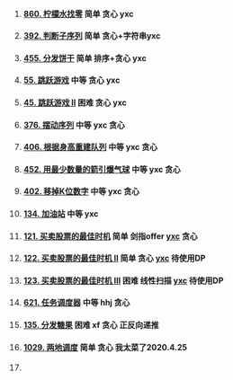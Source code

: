 1.  #### [860. 柠檬水找零](https://leetcode-cn.com/problems/lemonade-change/) 简单 贪心 yxc

2.  #### [392. 判断子序列](https://leetcode-cn.com/problems/is-subsequence/) 简单 贪心+字符串yxc

3.  #### [455. 分发饼干](https://leetcode-cn.com/problems/assign-cookies/) 简单 排序+贪心 yxc

4.  #### [55. 跳跃游戏](https://leetcode-cn.com/problems/jump-game/) 中等 贪心 yxc

5.  #### [45. 跳跃游戏 II](https://leetcode-cn.com/problems/jump-game-ii/) 困难 贪心 yxc 

6.  #### [376. 摆动序列](https://leetcode-cn.com/problems/wiggle-subsequence/) 中等 yxc 贪心

7.  #### [406. 根据身高重建队列](https://leetcode-cn.com/problems/queue-reconstruction-by-height/) 中等 yxc 贪心

8.  #### [452. 用最少数量的箭引爆气球](https://leetcode-cn.com/problems/minimum-number-of-arrows-to-burst-balloons/) 中等 yxc 贪心

9.  #### [402. 移掉K位数字](https://leetcode-cn.com/problems/remove-k-digits/) 中等 yxc 贪心

10.  #### [134. 加油站](https://leetcode-cn.com/problems/gas-station/) 中等 yxc

11.  #### [121. 买卖股票的最佳时机](https://leetcode-cn.com/problems/best-time-to-buy-and-sell-stock/) 简单 剑指offer [yxc](https://v.douyu.com/show/DrwnvzyBA2QWPNaX) 贪心

12.  #### [122. 买卖股票的最佳时机 II](https://leetcode-cn.com/problems/best-time-to-buy-and-sell-stock-ii/) 简单 贪心 [yxc](https://v.douyu.com/show/DrwnvzyBA2QWPNaX) 待使用DP

13.  #### [123. 买卖股票的最佳时机 III](https://leetcode-cn.com/problems/best-time-to-buy-and-sell-stock-iii/) 困难 线性扫描 [yxc](https://v.douyu.com/show/DrwnvzyBA2QWPNaX)  待使用DP

14.  #### [621. 任务调度器](https://leetcode-cn.com/problems/task-scheduler/) 中等 hhj 贪心

15.  #### [135. 分发糖果](https://leetcode-cn.com/problems/candy/) 困难 xf 贪心 正反向递推

16.  #### [1029. 两地调度](https://leetcode-cn.com/problems/two-city-scheduling/) 简单 贪心 我太菜了2020.4.25

17.  